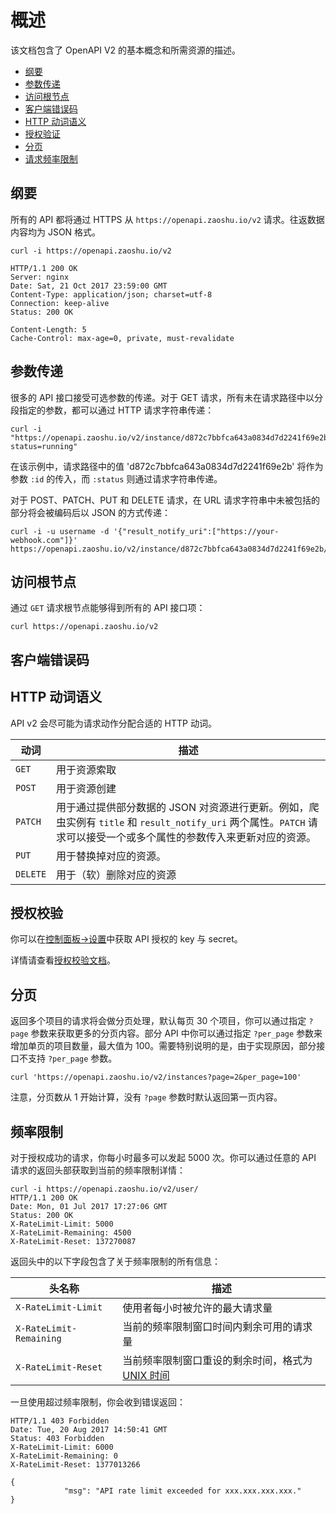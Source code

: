 # 概述 

该文档包含了 OpenAPI V2 的基本概念和所需资源的描述。


* [纲要](#纲要)
* [参数传递](#参数传递)
* [访问根节点](#访问根节点)
* [客户端错误码](#客户端错误码)
* [HTTP 动词语义](#http-动词语义)
* [授权验证](#授权验证)
* [分页](#分页)
* [请求频率限制](#请求频率限制)

## 纲要

所有的 API 都将通过 HTTPS 从 `https://openapi.zaoshu.io/v2` 请求。往返数据内容均为 JSON 格式。

    curl -i https://openapi.zaoshu.io/v2

    HTTP/1.1 200 OK
    Server: nginx
    Date: Sat, 21 Oct 2017 23:59:00 GMT
    Content-Type: application/json; charset=utf-8
    Connection: keep-alive
    Status: 200 OK

    Content-Length: 5
    Cache-Control: max-age=0, private, must-revalidate

## 参数传递

很多的 API 接口接受可选参数的传递。对于 GET 请求，所有未在请求路径中以分段指定的参数，都可以通过 HTTP 请求字符串传递：

    curl -i "https://openapi.zaoshu.io/v2/instance/d872c7bbfca643a0834d7d2241f69e2b?status=running"

在该示例中，请求路径中的值 'd872c7bbfca643a0834d7d2241f69e2b' 将作为参数 `:id` 的传入，而 `:status` 则通过请求字符串传递。

对于 POST、PATCH、PUT 和 DELETE 请求，在 URL 请求字符串中未被包括的部分将会被编码后以 JSON 的方式传递：

    curl -i -u username -d '{"result_notify_uri":["https://your-webhook.com"]}' https://openapi.zaoshu.io/v2/instance/d872c7bbfca643a0834d7d2241f69e2b/run

## 访问根节点 

通过 `GET` 请求根节点能够得到所有的 API 接口项：

    curl https://openapi.zaoshu.io/v2

## 客户端错误码 

<!--
There are three possible types of client errors on API calls that receive request bodies:

1.  Sending invalid JSON will result in a `400 Bad Request` response.

        HTTP/1.1 400 Bad Request

        {"message":"error occurred when parsing JSON"}

2.  Sending the wrong type of JSON values will result in a `400 Bad Request` response.

        HTTP/1.1 400 Bad Request

        {"message":"body should be a JSON object"}

3.  Sending invalid fields will result in a `422 Unprocessable Entity` response.

        HTTP/1.1 422 Unprocessable Entity

        {
          "message": "Validation Failed",
          "errors": [
            {
              "resource": "instance",
              "field": "id",
              "code": "missing_field"
            }
          ]
        }

All error objects have resource and field properties so that your client can tell what the problem is. There's also an error code to let you know what is wrong with the field. These are the possible validation error codes:

| Error Name | Description |
| --- | --- |
| `missing` | Resource does not exist. |
| `missing_field` | Required field on a resource has not been set. |
| `invalid` | Formatting of a field is invalid. The documentation for that resource should be able to give you more specific information. |
| `already_exists` | This means another resource has the same value as this field. This can happen in resources that must have some unique key (such as Label names). |

Resources may also send custom validation errors (where `code` is `custom`). Custom errors will always have a `message` field describing the error, and most errors will also include a `documentation_url` field pointing to some content that might help you resolve the error.-->

## HTTP 动词语义

API v2 会尽可能为请求动作分配合适的 HTTP 动词。

| 动词 | 描述 |
| --- | --- |
| `GET` | 用于资源索取 |
| `POST` | 用于资源创建 |
| `PATCH` | 用于通过提供部分数据的 JSON 对资源进行更新。例如，爬虫实例有 `title` 和 `result_notify_uri` 两个属性。`PATCH` 请求可以接受一个或多个属性的参数传入来更新对应的资源。|
| `PUT` | 用于替换掉对应的资源。|
| `DELETE` | 用于（软）删除对应的资源 |

## 授权校验 

你可以在[控制面板->设置](https://dashboard.zaoshu.io/?settings)中获取 API 授权的 key 与 secret。

详情请查看[授权校验文档](authentication.md)。

## 分页

返回多个项目的请求将会做分页处理，默认每页 30 个项目，你可以通过指定 `?page` 参数来获取更多的分页内容。部分 API 中你可以通过指定 `?per_page` 参数来增加单页的项目数量，最大值为 100。需要特别说明的是，由于实现原因，部分接口不支持 `?per_page` 参数。

    curl 'https://openapi.zaoshu.io/v2/instances?page=2&per_page=100'

注意，分页数从 1 开始计算，没有 `?page` 参数时默认返回第一页内容。

## 频率限制

对于授权成功的请求，你每小时最多可以发起 5000 次。你可以通过任意的 API 请求的返回头部获取到当前的频率限制详情： 

    curl -i https://openapi.zaoshu.io/v2/user/
    HTTP/1.1 200 OK
    Date: Mon, 01 Jul 2017 17:27:06 GMT
    Status: 200 OK
    X-RateLimit-Limit: 5000
    X-RateLimit-Remaining: 4500
    X-RateLimit-Reset: 137270087

返回头中的以下字段包含了关于频率限制的所有信息：

| 头名称 | 描述 |
| --- | --- |
| `X-RateLimit-Limit` | 使用者每小时被允许的最大请求量 |
| `X-RateLimit-Remaining` | 当前的频率限制窗口时间内剩余可用的请求量 |
| `X-RateLimit-Reset` | 当前频率限制窗口重设的剩余时间，格式为[UNIX 时间](http://en.wikipedia.org/wiki/Unix_time) |

一旦使用超过频率限制，你会收到错误返回：

	HTTP/1.1 403 Forbidden
	Date: Tue, 20 Aug 2017 14:50:41 GMT
	Status: 403 Forbidden
	X-RateLimit-Limit: 6000
	X-RateLimit-Remaining: 0
	X-RateLimit-Reset: 1377013266

	{
                "msg": "API rate limit exceeded for xxx.xxx.xxx.xxx."
	}

<!--You can also [check your rate limit status](/v2/rate_limit) without incurring an API hit.-->


<!--## Abuse Rate Limits

To protect the quality of service from zaoshu, additional rate limits may apply to some actions. For example, rapidly creating content, polling aggressively instead of using webhooks, making API calls with a high concurrency, or repeatedly requesting data that is computationally expensive may result in abuse rate limiting.

It is not intended for this rate limit to interfere with any legitimate use of the API. Your normal [rate limits](#rate-limiting) should be the only limit you target.

If your application triggers this rate limit, you'll receive an informative response:

	HTTP/1.1 403 Forbidden
	Content-Type: application/json; charset=utf-8
	Connection: close

	{
        "message": "You have triggered an abuse detection mechanism and have been temporarily blocked from content creation. Please retry your request again later."
	}-->


<!--## User Agent Required

All API requests MUST include a valid `User-Agent` header. Requests with no `User-Agent` header will be rejected. We request that you use your zaoshu username, for the `User-Agent` header value. This allows us to contact you if there are problems.

Here's an example:

    User-Agent:


If you provide an invalid `User-Agent` header, you will receive a `403 Forbidden` response:

	curl -iH 'User-Agent: ' https://openapi.zaoshu.io/v2
	HTTP/1.0 403 Forbidden
	Connection: close
	Content-Type: text/html

	Request forbidden by administrative rules.
	Please make sure your request has a User-Agent header.-->
